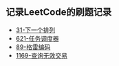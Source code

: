 
## 记录LeetCode的刷题记录
* [31-下一个排列](https://leetcode-cn.com/problems/next-permutation/)
* [621-任务调度器](https://leetcode-cn.com/problems/task-scheduler/)
* [89-格雷编码](https://leetcode-cn.com/problems/gray-code/)
* [1169-查询无效交易](https://leetcode-cn.com/problems/invalid-transactions/)

